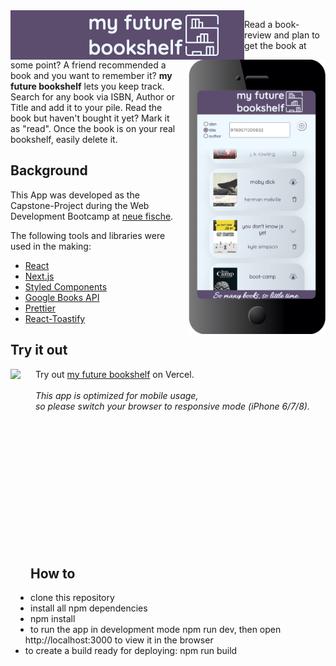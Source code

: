 
<img align="left" src="./public/mfb_logo.png"/>

<img align="right" src="./public/Iphone_mfb_2.png" alt="" width="220" style="margin-left:16px;"/>

Read a book-review and plan to get the book at some point? A friend recommended a book and you want to remember it? **my future bookshelf** lets you keep track. Search for any book via ISBN, Author or Title and add it to your pile. Read the book but haven't bought it yet? Mark it as "read". Once the book is on your real bookshelf, easily delete it. 


## Background
This App was developed as the Capstone-Project during the Web Development Bootcamp at [neue fische](https://www.neuefische.de). 

The following tools and libraries were used in the making: 

* [React](https://reactjs.org/)
* [Next.js](https://nextjs.org/)
* [Styled Components](https://styled-components.com/)
* [Google Books API](https://developers.google.com/books)
* [Prettier](https://prettier.io/)
* [React-Toastify](https://www.npmjs.com/package/react-toastify)

## Try it out 
  
  <img align="left" style="margin-right:16px" src="./public/doro_vernier_my_future_bookshelf.gif"
     height="410px"/>
     
 &nbsp; Try out [my future bookshelf](https://my-future-bookshelf.vercel.app/) on Vercel. <br/><br/>
 &nbsp; <em>This app is optimized for mobile usage,<br/>
 &nbsp; so please switch your browser to responsive mode (iPhone 6/7/8).</em>  

<br/><br/>
<br/><br/>
<br/><br/>
<br/><br/>
<br/><br/>
<br/><br/>
## How to
- clone this repository
- install all npm dependencies
- npm install
- to run the app in development mode npm run dev, then open http://localhost:3000 to view it in the browser
- to create a build ready for deploying: npm run build
